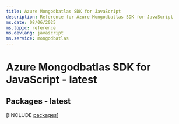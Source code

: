 ```yaml
---
title: Azure Mongodbatlas SDK for JavaScript
description: Reference for Azure Mongodbatlas SDK for JavaScript
ms.date: 08/06/2025
ms.topic: reference
ms.devlang: javascript
ms.service: mongodbatlas
---
```

# Azure Mongodbatlas SDK for JavaScript - latest
## Packages - latest
[!INCLUDE [packages](mongodbatlas-index.md)]